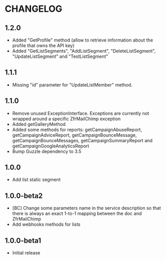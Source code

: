 # CHANGELOG

## 1.2.0

* Added "GetProfile" method (allow to retrieve information about the profile that owns the API key)
* Added "GetListSegments", "AddListSegment", "DeleteListSegment", "UpdateListSegment" and "TestListSegment"

## 1.1.1

* Missing "id" parameter for "UpdateListMember" method.

## 1.1.0

* Remove unused ExceptionInterface. Exceptions are currently not wrapped around a specific ZfrMailChimp exception
* Added getGalleryMethod
* Added some methods for reports: getCampaignAbuseReport, getCampaignAdviceReport, getCampaignBounceMessage,
getCampaignBounceMessages, getCampaignSummaryReport and getCampaignGoogleAnalyticsReport
* Bump Guzzle dependency to 3.5

## 1.0.0

* Add list static segment

## 1.0.0-beta2

* [BC] Change some parameters name in the service description so that there is always an exact 1-to-1 mapping
between the doc and ZfrMailChimp
* Add webhooks methods for lists

## 1.0.0-beta1

* Initial release
